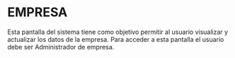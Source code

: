 # EMPRESA

&#x20;Esta pantalla del sistema tiene como objetivo permitir al usuario visualizar y actualizar los datos de la empresa. Para acceder a esta pantalla el usuario debe ser Administrador de empresa.
